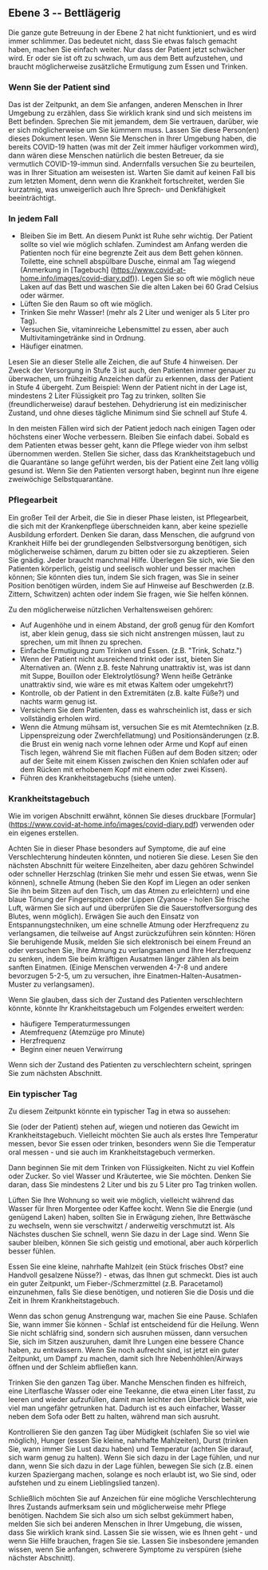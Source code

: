 ## Ebene 3 -- Bettlägerig

Die ganze gute Betreuung in der Ebene 2 hat nicht funktioniert, und es wird immer schlimmer. Das bedeutet nicht, dass Sie etwas falsch gemacht haben, machen Sie einfach weiter. Nur dass der Patient jetzt schwächer wird. Er oder sie ist oft zu schwach, um aus dem Bett aufzustehen, und braucht möglicherweise zusätzliche Ermutigung zum Essen und Trinken. 

### Wenn Sie der Patient sind

Das ist der Zeitpunkt, an dem Sie anfangen, anderen Menschen in Ihrer Umgebung zu erzählen, dass Sie wirklich krank sind und sich meistens im Bett befinden. Sprechen Sie mit jemandem, dem Sie vertrauen, darüber, wie er sich möglicherweise um Sie kümmern muss. Lassen Sie diese Person(en) dieses Dokument lesen. Wenn Sie Menschen in Ihrer Umgebung haben, die bereits COVID-19 hatten (was mit der Zeit immer häufiger vorkommen wird), dann wären diese Menschen natürlich die besten Betreuer, da sie vermutlich COVID-19-immun sind. Andernfalls versuchen Sie zu beurteilen, was in Ihrer Situation am weisesten ist. Warten Sie damit auf keinen Fall bis zum letzten Moment, denn wenn die Krankheit fortschreitet, werden Sie kurzatmig, was unweigerlich auch Ihre Sprech- und Denkfähigkeit beeinträchtigt.

### In jedem Fall

* Bleiben Sie im Bett. An diesem Punkt ist Ruhe sehr wichtig. Der Patient sollte so viel wie möglich schlafen. Zumindest am Anfang werden die Patienten noch für eine begrenzte Zeit aus dem Bett gehen können. Toilette, eine schnell abspülbare Dusche, einmal am Tag wiegend (Anmerkung in [Tagebuch] (https://www.covid-at-home.info/images/covid-diary.pdf)). Legen Sie so oft wie möglich neue Laken auf das Bett und waschen Sie die alten Laken bei 60 Grad Celsius oder wärmer.
* Lüften Sie den Raum so oft wie möglich.
* Trinken Sie mehr Wasser! (mehr als 2 Liter und weniger als 5 Liter pro Tag).
* Versuchen Sie, vitaminreiche Lebensmittel zu essen, aber auch Multivitamingetränke sind in Ordnung.
* Häufiger einatmen.

Lesen Sie an dieser Stelle alle Zeichen, die auf Stufe 4 hinweisen. Der Zweck der Versorgung in Stufe 3 ist auch, den Patienten immer genauer zu überwachen, um frühzeitig Anzeichen dafür zu erkennen, dass der Patient in Stufe 4 übergeht. Zum Beispiel: Wenn der Patient nicht in der Lage ist, mindestens 2 Liter Flüssigkeit pro Tag zu trinken, sollten Sie (freundlicherweise) darauf bestehen. Dehydrierung ist ein medizinischer Zustand, und ohne dieses tägliche Minimum sind Sie schnell auf Stufe 4.

In den meisten Fällen wird sich der Patient jedoch nach einigen Tagen oder höchstens einer Woche verbessern. Bleiben Sie einfach dabei. Sobald es dem Patienten etwas besser geht, kann die Pflege wieder von ihm selbst übernommen werden. Stellen Sie sicher, dass das Krankheitstagebuch und die Quarantäne so lange geführt werden, bis der Patient eine Zeit lang völlig gesund ist. Wenn Sie den Patienten versorgt haben, beginnt nun Ihre eigene zweiwöchige Selbstquarantäne.

### Pflegearbeit

Ein großer Teil der Arbeit, die Sie in dieser Phase leisten, ist Pflegearbeit, die sich mit der Krankenpflege überschneiden kann, aber keine spezielle Ausbildung erfordert. Denken Sie daran, dass Menschen, die aufgrund von Krankheit Hilfe bei der grundlegenden Selbstversorgung benötigen, sich möglicherweise schämen, darum zu bitten oder sie zu akzeptieren. Seien Sie gnädig. Jeder braucht manchmal Hilfe. Überlegen Sie sich, wie Sie den Patienten körperlich, geistig und seelisch wohler und besser machen können; Sie könnten dies tun, indem Sie sich fragen, was Sie in seiner Position benötigen würden, indem Sie auf Hinweise auf Beschwerden (z.B. Zittern, Schwitzen) achten oder indem Sie fragen, wie Sie helfen können. 

Zu den möglicherweise nützlichen Verhaltensweisen gehören:
* Auf Augenhöhe und in einem Abstand, der groß genug für den Komfort ist, aber klein genug, dass sie sich nicht anstrengen müssen, laut zu sprechen, um mit Ihnen zu sprechen. 
* Einfache Ermutigung zum Trinken und Essen. (z.B. "Trink, Schatz.")
* Wenn der Patient nicht ausreichend trinkt oder isst, bieten Sie Alternativen an. (Wenn z.B. feste Nahrung unattraktiv ist, was ist dann mit Suppe, Bouillon oder Elektrolytlösung? Wenn heiße Getränke unattraktiv sind, wie wäre es mit etwas Kaltem oder umgekehrt?) 
* Kontrolle, ob der Patient in den Extremitäten (z.B. kalte Füße?) und nachts warm genug ist. 
* Versichern Sie dem Patienten, dass es wahrscheinlich ist, dass er sich vollständig erholen wird. 
* Wenn die Atmung mühsam ist, versuchen Sie es mit Atemtechniken (z.B. Lippenspreizung oder Zwerchfellatmung) und Positionsänderungen (z.B. die Brust ein wenig nach vorne lehnen oder Arme und Kopf auf einen Tisch legen, während Sie mit flachen Füßen auf dem Boden sitzen; oder auf der Seite mit einem Kissen zwischen den Knien schlafen oder auf dem Rücken mit erhobenem Kopf mit einem oder zwei Kissen). 
* Führen des Krankheitstagebuchs (siehe unten).


### Krankheitstagebuch

Wie im vorigen Abschnitt erwähnt, können Sie dieses druckbare [Formular] (https://www.covid-at-home.info/images/covid-diary.pdf) verwenden oder ein eigenes erstellen. 

Achten Sie in dieser Phase besonders auf Symptome, die auf eine Verschlechterung hindeuten könnten, und notieren Sie diese. Lesen Sie den nächsten Abschnitt für weitere Einzelheiten, aber dazu gehören Schwindel oder schneller Herzschlag (trinken Sie mehr und essen Sie etwas, wenn Sie können), schnelle Atmung (heben Sie den Kopf im Liegen an oder senken Sie ihn beim Sitzen auf den Tisch, um das Atmen zu erleichtern) und eine blaue Tönung der Fingerspitzen oder Lippen (Zyanose - holen Sie frische Luft, wärmen Sie sich auf und überprüfen Sie die Sauerstoffversorgung des Blutes, wenn möglich). Erwägen Sie auch den Einsatz von Entspannungstechniken, um eine schnelle Atmung oder Herzfrequenz zu verlangsamen, die teilweise auf Angst zurückzuführen sein könnten: Hören Sie beruhigende Musik, melden Sie sich elektronisch bei einem Freund an oder versuchen Sie, Ihre Atmung zu verlangsamen und Ihre Herzfrequenz zu senken, indem Sie beim kräftigen Ausatmen länger zählen als beim sanften Einatmen. (Einige Menschen verwenden 4-7-8 und andere bevorzugen 5-2-5, um zu versuchen, ihre Einatmen-Halten-Ausatmen-Muster zu verlangsamen).

Wenn Sie glauben, dass sich der Zustand des Patienten verschlechtern könnte, könnte Ihr Krankheitstagebuch um Folgendes erweitert werden: 
- häufigere Temperaturmessungen
- Atemfrequenz (Atemzüge pro Minute)
- Herzfrequenz
- Beginn einer neuen Verwirrung

Wenn sich der Zustand des Patienten zu verschlechtern scheint, springen Sie zum nächsten Abschnitt. 

### Ein typischer Tag

Zu diesem Zeitpunkt könnte ein typischer Tag in etwa so aussehen: 

Sie (oder der Patient) stehen auf, wiegen und notieren das Gewicht im Krankheitstagebuch. Vielleicht möchten Sie auch als erstes Ihre Temperatur messen, bevor Sie essen oder trinken, besonders wenn Sie die Temperatur oral messen - und sie auch im Krankheitstagebuch vermerken. 

Dann beginnen Sie mit dem Trinken von Flüssigkeiten. Nicht zu viel Koffein oder Zucker. So viel Wasser und Kräutertee, wie Sie möchten. Denken Sie daran, dass Sie mindestens 2 Liter und bis zu 5 Liter pro Tag trinken wollen. 

Lüften Sie Ihre Wohnung so weit wie möglich, vielleicht während das Wasser für Ihren Morgentee oder Kaffee kocht.  Wenn Sie die Energie (und genügend Laken) haben, sollten Sie in Erwägung ziehen, Ihre Bettwäsche zu wechseln, wenn sie verschwitzt / anderweitig verschmutzt ist. Als Nächstes duschen Sie schnell, wenn Sie dazu in der Lage sind. Wenn Sie sauber bleiben, können Sie sich geistig und emotional, aber auch körperlich besser fühlen. 

Essen Sie eine kleine, nahrhafte Mahlzeit (ein Stück frisches Obst? eine Handvoll gesalzene Nüsse?) - etwas, das Ihnen gut schmeckt. Dies ist auch ein guter Zeitpunkt, um Fieber-/Schmerzmittel (z.B. Paracetamol) einzunehmen, falls Sie diese benötigen, und notieren Sie die Dosis und die Zeit in Ihrem Krankheitstagebuch. 

Wenn das schon genug Anstrengung war, machen Sie eine Pause. Schlafen Sie, wann immer Sie können - Schlaf ist entscheidend für die Heilung. Wenn Sie nicht schläfrig sind, sondern sich ausruhen müssen, dann versuchen Sie, sich im Sitzen auszuruhen, damit Ihre Lungen eine bessere Chance haben, zu entwässern. Wenn Sie noch aufrecht sind, ist jetzt ein guter Zeitpunkt, um Dampf zu machen, damit sich Ihre Nebenhöhlen/Airways öffnen und der Schleim abfließen kann. 

Trinken Sie den ganzen Tag über. Manche Menschen finden es hilfreich, eine Literflasche Wasser oder eine Teekanne, die etwa einen Liter fasst, zu leeren und wieder aufzufüllen, damit man leichter den Überblick behält, wie viel man ungefähr getrunken hat. Dadurch ist es auch einfacher, Wasser neben dem Sofa oder Bett zu halten, während man sich ausruht. 

Kontrollieren Sie den ganzen Tag über Müdigkeit (schlafen Sie so viel wie möglich), Hunger (essen Sie kleine, nahrhafte Mahlzeiten), Durst (trinken Sie, wann immer Sie Lust dazu haben) und Temperatur (achten Sie darauf, sich warm genug zu halten). Wenn Sie sich dazu in der Lage fühlen, und nur dann, wenn Sie sich dazu in der Lage fühlen, bewegen Sie sich (z.B. einen kurzen Spaziergang machen, solange es noch erlaubt ist, wo Sie sind, oder aufstehen und zu einem Lieblingslied tanzen). 

Schließlich möchten Sie auf Anzeichen für eine mögliche Verschlechterung Ihres Zustands aufmerksam sein und möglicherweise mehr Pflege benötigen. Nachdem Sie sich also um sich selbst gekümmert haben, melden Sie sich bei anderen Menschen in Ihrer Umgebung, die wissen, dass Sie wirklich krank sind. Lassen Sie sie wissen, wie es Ihnen geht - und wenn Sie Hilfe brauchen, fragen Sie sie. Lassen Sie insbesondere jemanden wissen, wenn Sie anfangen, schwerere Symptome zu verspüren (siehe nächster Abschnitt). 
